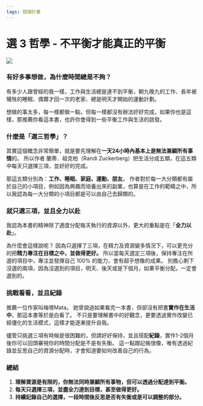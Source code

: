 ```yaml
---
tags: 閱讀計畫
---
```


# 選 3 哲學 - 不平衡才能真正的平衡

![](https://i.imgur.com/FFnNXQ8.jpg)

### 有好多事想做，為什麼時間總是不夠？
有多少人跟曾經的我一樣，工作與生活總是達不到平衡，朝九晚九的工作、長年被犧牲的睡眠、偶爾才回一次的老家、總是明天才開始的運動計劃。

想做的事太多，每一樣都做一點，但每一樣都沒有辦法好好完成，如果你也是這樣，那推薦你看這本書，也許你會得到一些平衡工作與生活的啟發。

### 什麼是「選三哲學」？

其實這個概念非常簡單，就是要先理解在**一天24小時內基本上是無法兼顧所有事情**的。
所以作者 蘭蒂．祖克柏（Randi Zuckerberg）把生活分成五類，在這五類中每天只選擇三項，並好好的完成。

那這五類分別為：**工作、睡眠、家庭、運動、朋友**。
作者對於每一大分類都有屬於自己的小項目，例如因為興趣而培養出來的副業，也算是在工作的範疇之中，所以我認為每一大分類的小項目都是可以由自己去歸類的。


### 就只選三項，並且全力以赴

我認為本書的精神除了適度分配每天執行的資源以外，更大的重點是在「**全力以赴**」。

為什麼會這樣說呢？
因為只選擇了三項，在精力及資源變多情況下，可以更充分的把**精力專注在目標之中，並做得更好。**
所以當每天選定三項後，保持專注在所選的項目中，專注並發揮自己 100% 的能力，會有超乎想像的成果。
別擔心剩下沒選的兩項，因為沒選到的項目，明天、後天或是下個月，如果平衡分配，一定會選到的。

### 挑戰看看，並且紀錄

推薦一位作家叫梅塔Mata。 她曾說過如果看完一本書，但卻沒有把書**實作在生活中**，那這本書等於是白看了。
不只是要理解書中的好觀念，更要透過實作改變已經僵化的生活模式，這樣才能逐漸提升自我。

儘管只挑選三項有時候是很困難的，但請好好保持，並且搭配**紀錄**，實作1-2個月後你可以回頭審視你的時間分配是不是有失衡。
這一點跟記帳很像，唯有透過紀錄並反思自己的資源分配時，才會知道要如何改善自己的行為。

### 總結

1. **理解資源是有限的，你無法同時兼顧所有事物，但可以透過分配達到平衡。**
2. **每天只選擇三項，並盡全力達到目標，甚至做得更好。**
3. **持續記錄自己的選擇，一段時間後反思是否有失衡或是可以調整的部分。**



